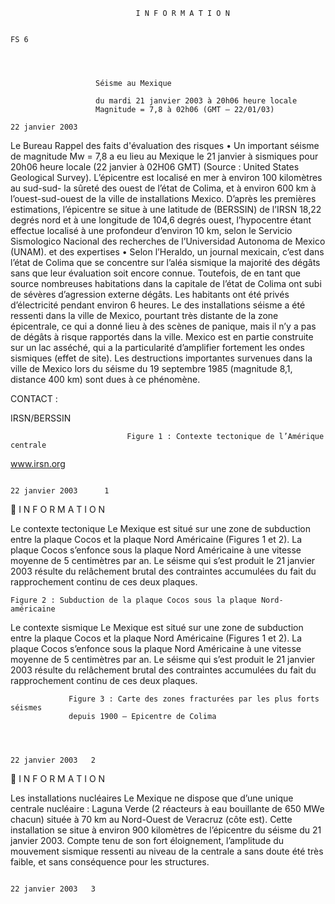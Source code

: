                                 I N F O R M A T I O N

                                                                                                                 FS 6




                       Séisme au Mexique

                       du mardi 21 janvier 2003 à 20h06 heure locale
                       Magnitude = 7,8 à 02h06 (GMT – 22/01/03)
                                                                                           22 janvier 2003



 Le Bureau             Rappel des faits
 d'évaluation
 des risques           • Un important séisme de magnitude Mw = 7,8 a eu lieu au Mexique le 21 janvier à
 sismiques pour          20h06 heure locale (22 janvier à 02H06 GMT) (Source : United States Geological
                         Survey). L’épicentre est localisé en mer à environ 100 kilomètres au sud-sud-
 la sûreté des
                         ouest de l’état de Colima, et à environ 600 km à l’ouest-sud-ouest de la ville de
 installations           Mexico. D’après les premières estimations, l’épicentre se situe à une latitude de
 (BERSSIN) de l’IRSN     18,22 degrés nord et à une longitude de 104,6 degrés ouest, l’hypocentre étant
 effectue                localisé à une profondeur d’environ 10 km, selon le Servicio Sismologico Nacional
 des recherches          de l’Universidad Autonoma de Mexico (UNAM).
 et des expertises
                       • Selon l’Heraldo, un journal mexicain, c’est dans l’état de Colima que se concentre
 sur l’aléa sismique     la majorité des dégâts sans que leur évaluation soit encore connue. Toutefois, de
 en tant que source      nombreuses habitations dans la capitale de l’état de Colima ont subi de sévères
 d’agression externe     dégâts. Les habitants ont été privés d’électricité pendant environ 6 heures. Le
 des installations       séisme a été ressenti dans la ville de Mexico, pourtant très distante de la zone
                         épicentrale, ce qui a donné lieu à des scènes de panique, mais il n’y a pas de dégâts
 à risque                rapportés dans la ville. Mexico est en partie construite sur un lac asséché, qui a la
                         particularité d’amplifier fortement les ondes sismiques (effet de site). Les
                         destructions importantes survenues dans la ville de Mexico lors du séisme du 19
                         septembre 1985 (magnitude 8,1, distance 400 km) sont dues à ce phénomène.




CONTACT :

IRSN/BERSSIN

                              Figure 1 : Contexte tectonique de l’Amérique centrale


www.irsn.org


                                                                                               22 janvier 2003      1
                                    I N F O R M A T I O N

Le contexte tectonique
Le Mexique est situé sur une zone de subduction entre la plaque Cocos et la plaque Nord Américaine (Figures 1 et
2). La plaque Cocos s’enfonce sous la plaque Nord Américaine à une vitesse moyenne de 5 centimètres par an. Le
séisme qui s’est produit le 21 janvier 2003 résulte du relâchement brutal des contraintes accumulées du fait du
rapprochement continu de ces deux plaques.




    Figure 2 : Subduction de la plaque Cocos sous la plaque Nord-américaine



Le contexte sismique
Le Mexique est situé sur une zone de subduction entre la plaque Cocos et la plaque Nord Américaine (Figures 1 et
2). La plaque Cocos s’enfonce sous la plaque Nord Américaine à une vitesse moyenne de 5 centimètres par an. Le
séisme qui s’est produit le 21 janvier 2003 résulte du relâchement brutal des contraintes accumulées du fait du
rapprochement continu de ces deux plaques.




                 Figure 3 : Carte des zones fracturées par les plus forts séismes
                 depuis 1900 – Epicentre de Colima



                                                                                                  22 janvier 2003   2
                                   I N F O R M A T I O N


Les installations nucléaires
Le Mexique ne dispose que d’une unique centrale nucléaire : Laguna Verde (2 réacteurs à eau bouillante de 650
MWe chacun) située à 70 km au Nord-Ouest de Veracruz (côte est). Cette installation se situe à environ 900
kilomètres de l’épicentre du séisme du 21 janvier 2003. Compte tenu de son fort éloignement, l’amplitude du
mouvement sismique ressenti au niveau de la centrale a sans doute été très faible, et sans conséquence pour les
structures.




                                                                                                 22 janvier 2003   3
